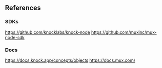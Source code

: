 ## References

### SDKs
https://github.com/knocklabs/knock-node
https://github.com/muxinc/mux-node-sdk

### Docs
https://docs.knock.app/concepts/objects
https://docs.mux.com/